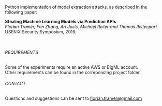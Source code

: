 
Python implementation of model extraction attacks, as described in the following paper:


**Stealing Machine Learning Models via Prediction APIs**  
*Florian Tramèr, Fan Zhang, Ari Juels, Michael Reiter and Thomas Ristenpart*  
USENIX Security Symposium, 2016.  

<br>

###### REQUIREMENTS

Some of the experiments require an active AWS or BigML account.  
Other requirements can be found in the correponding project folder.


###### CONTACT

Questions and suggestions can be sent to florian.tramer@gmail.com
